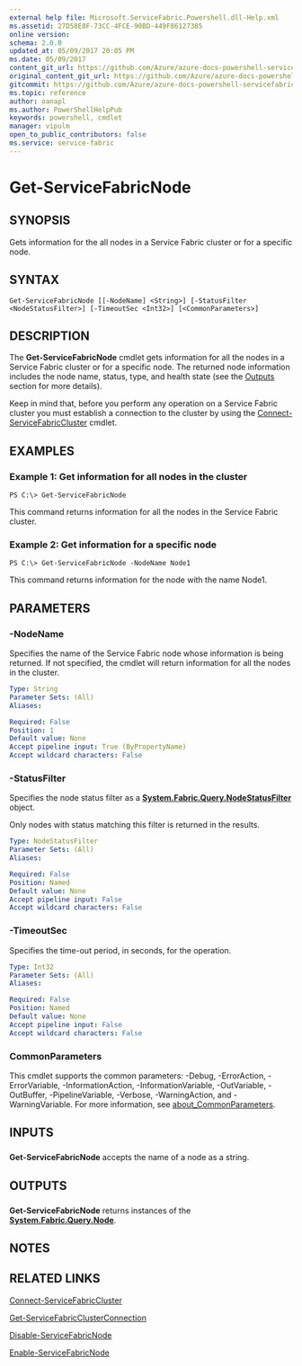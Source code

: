 ```yaml
---
external help file: Microsoft.ServiceFabric.Powershell.dll-Help.xml
ms.assetid: 27D58E8F-73CC-4FCE-90BD-449F86127385
online version:
schema: 2.0.0
updated_at: 05/09/2017 20:05 PM
ms.date: 05/09/2017
content_git_url: https://github.com/Azure/azure-docs-powershell-servicefabric/blob/master/Service-Fabric-cmdlets/ServiceFabric/vlatest/Get-ServiceFabricNode.md
original_content_git_url: https://github.com/Azure/azure-docs-powershell-servicefabric/blob/master/Service-Fabric-cmdlets/ServiceFabric/vlatest/Get-ServiceFabricNode.md
gitcommit: https://github.com/Azure/azure-docs-powershell-servicefabric/blob/1bb897cdf15d7149a6e9522f350507684ba544a8
ms.topic: reference
author: oanapl
ms.author: PowerShellHelpPub
keywords: powershell, cmdlet
manager: vipulm
open_to_public_contributors: false
ms.service: service-fabric
---
```


# Get-ServiceFabricNode

## SYNOPSIS
Gets information for the all nodes in a Service Fabric cluster or for a specific node.

## SYNTAX

```
Get-ServiceFabricNode [[-NodeName] <String>] [-StatusFilter <NodeStatusFilter>] [-TimeoutSec <Int32>] [<CommonParameters>]
```

## DESCRIPTION
The **Get-ServiceFabricNode** cmdlet gets information for all the nodes in a Service Fabric cluster or for a specific node. The returned node information includes the node name, status, type, and health state (see the [Outputs](#outputs) section for more details).

Keep in mind that, before you perform any operation on a Service Fabric cluster you must establish a connection to the cluster by using the [Connect-ServiceFabricCluster](./Connect-ServiceFabricCluster.md) cmdlet.

## EXAMPLES

### Example 1: Get information for all nodes in the cluster
```
PS C:\> Get-ServiceFabricNode
```

This command returns information for all the nodes in the Service Fabric cluster.

### Example 2: Get information for a specific node
```
PS C:\> Get-ServiceFabricNode -NodeName Node1
```

This command returns information for the node with the name Node1.

## PARAMETERS

### -NodeName
Specifies the name of the Service Fabric node whose information is being returned.
If not specified, the cmdlet will return information for all the nodes in the cluster.

```yaml
Type: String
Parameter Sets: (All)
Aliases: 

Required: False
Position: 1
Default value: None
Accept pipeline input: True (ByPropertyName)
Accept wildcard characters: False
```

### -StatusFilter
Specifies the node status filter as a **[System.Fabric.Query.NodeStatusFilter](https://docs.microsoft.com/en-us/dotnet/api/system.fabric.query.nodestatusfilter)** object.

Only nodes with status matching this filter is returned in the results.

```yaml
Type: NodeStatusFilter
Parameter Sets: (All)
Aliases: 

Required: False
Position: Named
Default value: None
Accept pipeline input: False
Accept wildcard characters: False
```

### -TimeoutSec
Specifies the time-out period, in seconds, for the operation.

```yaml
Type: Int32
Parameter Sets: (All)
Aliases: 

Required: False
Position: Named
Default value: None
Accept pipeline input: False
Accept wildcard characters: False
```

### CommonParameters
This cmdlet supports the common parameters: -Debug, -ErrorAction, -ErrorVariable, -InformationAction, -InformationVariable, -OutVariable, -OutBuffer, -PipelineVariable, -Verbose, -WarningAction, and -WarningVariable. For more information, see [about_CommonParameters](http://go.microsoft.com/fwlink/?LinkID=113216).

## INPUTS
### 
**Get-ServiceFabricNode** accepts the name of a node as a string.

## OUTPUTS
### 
**Get-ServiceFabricNode** returns instances of the **[System.Fabric.Query.Node](https://docs.microsoft.com/dotnet/api/system.fabric.query.node)**.

## NOTES

## RELATED LINKS

[Connect-ServiceFabricCluster](./Connect-ServiceFabricCluster.md)

[Get-ServiceFabricClusterConnection](./Get-ServiceFabricClusterConnection.md)

[Disable-ServiceFabricNode](./Disable-ServiceFabricNode.md)

[Enable-ServiceFabricNode](./Enable-ServiceFabricNode.md)
